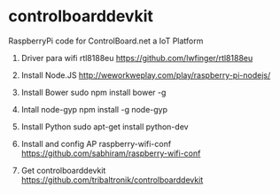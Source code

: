 # controlboarddevkit
RaspberryPi code for ControlBoard.net a IoT Platform


1) Driver para wifi rtl8188eu 
https://github.com/lwfinger/rtl8188eu

2) Install Node.JS
http://weworkweplay.com/play/raspberry-pi-nodejs/

3) Install Bower
sudo npm install bower -g

4) Intall node-gyp
npm install -g node-gyp

5) Install Python
sudo apt-get install python-dev

6) Install and config AP raspberry-wifi-conf
https://github.com/sabhiram/raspberry-wifi-conf

7) Get controlboarddevkit
https://github.com/tribaltronik/controlboarddevkit
